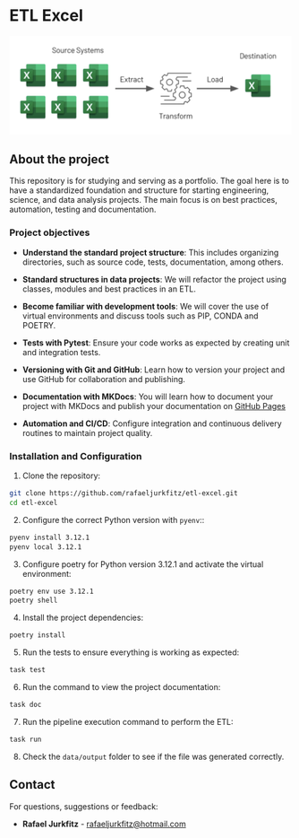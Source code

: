 # ETL Excel

![Fluxo](docs/static/fluxo.png)

## About the project

This repository is for studying and serving as a portfolio. The goal here is to have a standardized foundation and structure for starting engineering, science, and data analysis projects. The main focus is on best practices, automation, testing and documentation.

### Project objectives

* **Understand the standard project structure**: This includes organizing directories, such as source code, tests, documentation, among others.

* **Standard structures in data projects**: We will refactor the project using classes, modules and best practices in an ETL.

* **Become familiar with development tools**: We will cover the use of virtual environments and discuss tools such as PIP, CONDA and POETRY.

* **Tests with Pytest**: Ensure your code works as expected by creating unit and integration tests.

* **Versioning with Git and GitHub**: Learn how to version your project and use GitHub for collaboration and publishing.

* **Documentation with MKDocs**: You will learn how to document your project with MKDocs and publish your documentation on [GitHub Pages](rafaeljurkfitz.github.io/etl-excel/)

* **Automation and CI/CD**: Configure integration and continuous delivery routines to maintain project quality.

### Installation and Configuration

1. Clone the repository:

```bash
git clone https://github.com/rafaeljurkfitz/etl-excel.git
cd etl-excel
```

2. Configure the correct Python version with `pyenv`::

```bash
pyenv install 3.12.1
pyenv local 3.12.1
```

3. Configure poetry for Python version 3.12.1 and activate the virtual environment:

```bash
poetry env use 3.12.1
poetry shell
```

4. Install the project dependencies:

```bash
poetry install
```

5. Run the tests to ensure everything is working as expected:

```bash
task test
```

6. Run the command to view the project documentation:

```bash
task doc
```

7. Run the pipeline execution command to perform the ETL:

```bash
task run
```

8. Check the ```data/output``` folder to see if the file was generated correctly.

## Contact

For questions, suggestions or feedback:

* **Rafael Jurkfitz** - [rafaeljurkfitz@hotmail.com](mailto:rafaeljurkfitz@hotmail.com)
